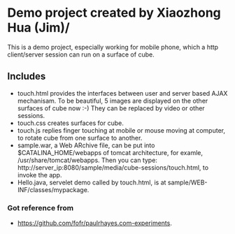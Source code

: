 # Demo project created by Xiaozhong Hua (Jim)/
This is a demo project, especially working for mobile phone, which a http client/server session can run on a surface of cube.

## Includes
- touch.html provides the interfaces between user and server based AJAX mechanisam. To be beautiful, 5 images are displayed on the other surfaces of cube now :-) They can be replaced by video or other sessions.
- touch.css creates surfaces for cube. 
- touch.js replies finger touching at mobile or mouse moving at computer, to rotate cube from one surface to another.
- sample.war, a Web ARchive file, can be put into $CATALINA_HOME/webapps of tomcat architecture, for examle, /usr/share/tomcat/webapps. Then you can type: http://server_ip:8080/sample/media/cube-sessions/touch.html, to invoke the app.
- Hello.java, servelet demo called by touch.html, is at sample/WEB-INF/classes/mypackage.

### Got reference from
- https://github.com/fofr/paulrhayes.com-experiments. 

